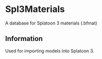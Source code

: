 # Spl3Materials
A database for Splatoon 3 materials (.bfmat)

## Information
Used for importing models into Splatoon 3.